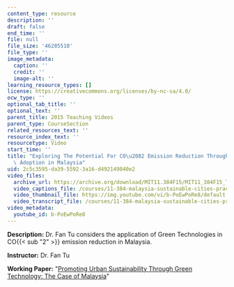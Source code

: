 ```yaml
---
content_type: resource
description: ''
draft: false
end_time: ''
file: null
file_size: '46285510'
file_type: ''
image_metadata:
  caption: ''
  credit: ''
  image-alt: ''
learning_resource_types: []
license: https://creativecommons.org/licenses/by-nc-sa/4.0/
ocw_type: ''
optional_tab_title: ''
optional_text: ''
parent_title: 2015 Teaching Videos
parent_type: CourseSection
related_resources_text: ''
resource_index_text: ''
resourcetype: Video
start_time: ''
title: "Exploring The Potential For CO\u2082 Emission Reduction Through Green Technology\
  \ Adoption in Malaysia"
uid: 2c5c3595-da39-5592-3a16-d492149040e2
video_files:
  archive_url: https://archive.org/download/MIT11.384F15/MIT11_384F15_TuFan_300k.mp4
  video_captions_file: /courses/11-384-malaysia-sustainable-cities-practicum-spring-2018/1a4c157aff70527d9bbb36b468bc71c5_b-PoEwPoRe8.vtt
  video_thumbnail_file: https://img.youtube.com/vi/b-PoEwPoRe8/default.jpg
  video_transcript_file: /courses/11-384-malaysia-sustainable-cities-practicum-spring-2018/07ddff97b5fc26d0b253023acacbf062_b-PoEwPoRe8.pdf
video_metadata:
  youtube_id: b-PoEwPoRe8
---
```


**Description:** Dr. Fan Tu considers the application of Green Technologies in CO{{< sub "2" >}} emission reduction in Malaysia.

**Instructor:** Dr. Fan Tu

**Working Paper:** "[Promoting Urban Sustainability Through Green Technology: The Case of Malaysia](https://malaysiacities.mit.edu/paperTu)"

